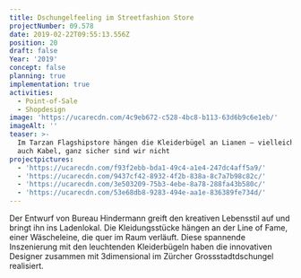 ```yaml
---
title: Dschungelfeeling im Streetfashion Store
projectNumber: 09.578
date: 2019-02-22T09:55:13.556Z
position: 20
draft: false
Year: '2019'
concept: false
planning: true
implementation: true
activities:
  - Point-of-Sale
  - Shopdesign
image: 'https://ucarecdn.com/4c9eb672-c528-4bc8-b113-63d6b9c6e1eb/'
imageAlt: ''
teaser: >-
  Im Tarzan Flagshipstore hängen die Kleiderbügel an Lianen — vielleicht sind es
  auch Kabel, ganz sicher sind wir nicht
projectpictures:
  - 'https://ucarecdn.com/f93f2ebb-bda1-49c4-a1e4-247dc4aff5a9/'
  - 'https://ucarecdn.com/9437cf42-8932-4f2b-838a-8c7a7b98c82c/'
  - 'https://ucarecdn.com/3e503209-75b3-4ebe-8a78-288fa43b580c/'
  - 'https://ucarecdn.com/53e68db8-9283-494e-aa1e-836389fe734d/'
---
```

Der Entwurf von Bureau Hindermann greift den kreativen Lebensstil auf und bringt ihn ins Ladenlokal. Die Kleidungsstücke hängen an der Line of Fame, einer Wäscheleine, die quer im Raum verläuft. Diese spannende Inszenierung mit den leuchtenden Kleiderbügeln haben die innovativen Designer zusammen mit 3dimensional im Zürcher Grossstadtdschungel realisiert.
